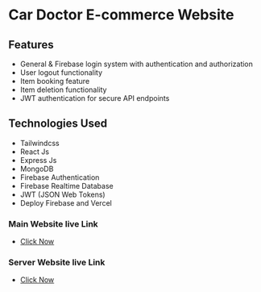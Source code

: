 
# Car Doctor E-commerce Website

## Features
- General & Firebase login system with authentication and authorization
- User logout functionality
- Item booking feature
- Item deletion functionality
- JWT authentication for secure API endpoints

## Technologies Used
- Tailwindcss 
- React Js
- Express Js
- MongoDB
- Firebase Authentication
- Firebase Realtime Database
- JWT (JSON Web Tokens)
- Deploy Firebase and Vercel


### Main Website live Link
- <a target="_blank" href="https://car-doctor-29dc3.web.app">Click Now</a> <br>
### Server Website live Link
- <a target="_blank" href="https://car-doctor-server-kappa-seven.vercel.app">Click Now</a>